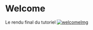 # Welcome

Le rendu final du tutoriel
[![welcomeImg]('./assets/welcome.png')](https://github.com/Otaku17/canvas-center/blob/master/Tuto/_1/welcome.js)
